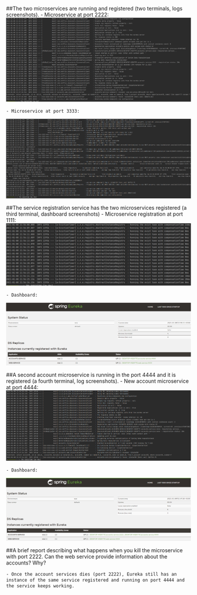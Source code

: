 ##The two microservices are running and registered (two terminals, logs screenshots).
	- Microservice at port 2222:
![microservice:2222](screenshots/1_1.png)

	- Microservice at port 3333:
![microservice:3333](screenshots/1_2.png)


##The service registration service has the two microservices registered (a third terminal, dashboard screenshots)
	- Microservice registration at port 1111:
![microservice:1111](screenshots/2_1.png)

	- Dashboard:
![Dashboard](screenshots/2_2.png)

##A second account microservice is running in the port 4444 and it is registered (a fourth terminal, log screenshots).
    - New account microservice at port 4444:
![microservice:4444](screenshots/3_1.png)

    - Dashboard:
![Dashboard](screenshots/3_2.png)


##A brief report describing what happens when you kill the microservice with port 2222. Can the web service provide information about the accounts? Why?
	
	- Once the account services dies (port 2222), Eureka still has an instance of the same service registered and running on port 4444 and the service keeps working.